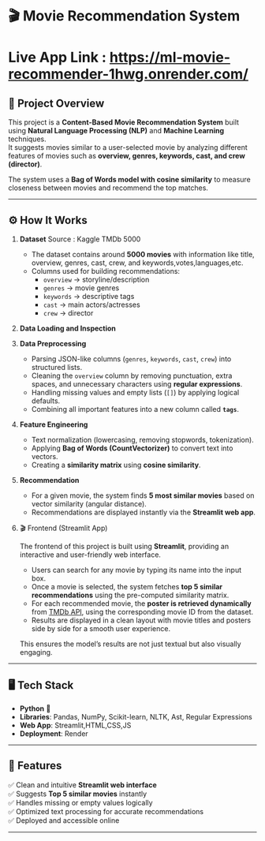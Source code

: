 # 🎬 Movie Recommendation System

# Live App Link : https://ml-movie-recommender-1hwg.onrender.com/

## 📌 Project Overview
This project is a **Content-Based Movie Recommendation System** built using **Natural Language Processing (NLP)** and **Machine Learning** techniques.  
It suggests movies similar to a user-selected movie by analyzing different features of movies such as **overview, genres, keywords, cast, and crew (director)**.  

The system uses a **Bag of Words model with cosine similarity** to measure closeness between movies and recommend the top matches.

---

## ⚙️ How It Works
1. **Dataset**
   Source : Kaggle TMDb 5000
   - The dataset contains around **5000 movies** with information like title, overview, genres, cast, crew, and keywords,votes,languages,etc.
   - Columns used for building recommendations:
     - `overview` → storyline/description
     - `genres` → movie genres
     - `keywords` → descriptive tags
     - `cast` → main actors/actresses
     - `crew` → director
    
2. **Data Loading and Inspection**
     
3. **Data Preprocessing**  
   - Parsing JSON-like columns (`genres`, `keywords`, `cast`, `crew`) into structured lists.
   - Cleaning the `overview` column by removing punctuation, extra spaces, and unnecessary characters using **regular expressions**.
   - Handling missing values and empty lists (`[]`) by applying logical defaults.
   - Combining all important features into a new column called **`tags`**.

4. **Feature Engineering**  
   - Text normalization (lowercasing, removing stopwords, tokenization).
   - Applying **Bag of Words (CountVectorizer)** to convert text into vectors.
   - Creating a **similarity matrix** using **cosine similarity**.

5. **Recommendation**  
   - For a given movie, the system finds **5 most similar movies** based on vector similarity (angular distance).
   - Recommendations are displayed instantly via the **Streamlit web app**.

6. 🎬 Frontend (Streamlit App)

   The frontend of this project is built using **Streamlit**, providing an interactive and user-friendly web interface.

   - Users can search for any movie by typing its name into the input box.  
   - Once a movie is selected, the system fetches **top 5 similar recommendations** using the pre-computed similarity matrix.  
   - For each recommended movie, the **poster is retrieved dynamically** from [TMDb API](https://www.themoviedb.org/documentation/api), using the corresponding movie ID from the dataset.  
   - Results are displayed in a clean layout with movie titles and posters side by side for a smooth user experience.  

   This ensures the model’s results are not just textual but also visually engaging.


---

## 🖥️ Tech Stack
- **Python** 🐍  
- **Libraries**: Pandas, NumPy, Scikit-learn, NLTK, Ast, Regular Expressions  
- **Web App**: Streamlit,HTML,CSS,JS  
- **Deployment**: Render  

---

## 🚀 Features
✅ Clean and intuitive **Streamlit web interface**  
✅ Suggests **Top 5 similar movies** instantly  
✅ Handles missing or empty values logically  
✅ Optimized text processing for accurate recommendations  
✅ Deployed and accessible online  

---

